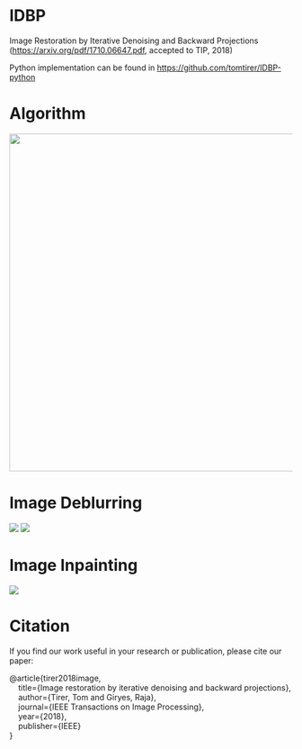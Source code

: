 # IDBP
Image Restoration by Iterative Denoising and Backward Projections (https://arxiv.org/pdf/1710.06647.pdf, accepted to TIP, 2018)

Python implementation can be found in https://github.com/tomtirer/IDBP-python

# Algorithm
<img src="readme_figs/algorithm.png" width="600px"/> 

# Image Deblurring
<img src="readme_figs/deblurring_example_barbara.png"> 
<img src="readme_figs/deblurring_example_cameraman.png"> 

# Image Inpainting
<img src="readme_figs/inpainting_example_lena.png"> 

# Citation
If you find our work useful in your research or publication, please cite our paper:

@article{tirer2018image,  
  &nbsp; &nbsp; title={Image restoration by iterative denoising and backward projections},  
  &nbsp; &nbsp; author={Tirer, Tom and Giryes, Raja},  
  &nbsp; &nbsp; journal={IEEE Transactions on Image Processing},  
  &nbsp; &nbsp; year={2018},  
  &nbsp; &nbsp; publisher={IEEE}  
}
